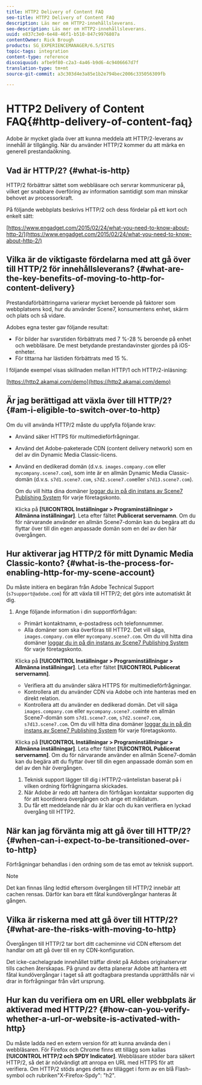 ```yaml
---
title: HTTP2 Delivery of Content FAQ
seo-title: HTTP2 Delivery of Content FAQ
description: Läs mer om HTTP2-innehållsleverans.
seo-description: Läs mer om HTTP2-innehållsleverans.
uuid: e837c3e0-6e48-46f1-b510-847c9976807a
contentOwner: Rick Brough
products: SG_EXPERIENCEMANAGER/6.5/SITES
topic-tags: integration
content-type: reference
discoiquuid: afbe9f80-c2a3-4a46-b9d6-4c9406667d7f
translation-type: tm+mt
source-git-commit: a3c303d4e3a85e1b2e794bec2006c335056309fb

---
```



# HTTP2 Delivery of Content FAQ{#http-delivery-of-content-faq}

Adobe är mycket glada över att kunna meddela att HTTP/2-leverans av innehåll är tillgänglig. När du använder HTTP/2 kommer du att märka en generell prestandaökning.

## Vad är HTTP/2? {#what-is-http}

HTTP/2 förbättrar sättet som webbläsare och servrar kommunicerar på, vilket ger snabbare överföring av information samtidigt som man minskar behovet av processorkraft.

På följande webbplats beskrivs HTTP/2 och dess fördelar på ett kort och enkelt sätt:

[https://www.engadget.com/2015/02/24/what-you-need-to-know-about-http-2/](https://www.engadget.com/2015/02/24/what-you-need-to-know-about-http-2/)

## Vilka är de viktigaste fördelarna med att gå över till HTTP/2 för innehållsleverans? {#what-are-the-key-benefits-of-moving-to-http-for-content-delivery}

Prestandaförbättringarna varierar mycket beroende på faktorer som webbplatsens kod, hur du använder Scene7, konsumentens enhet, skärm och plats och så vidare.

Adobes egna tester gav följande resultat:

* För bilder har svarstiden förbättrats med 7 %-28 % beroende på enhet och webbläsare. De mest betydande prestandavinster gjordes på iOS-enheter.
* För tittarna har lästiden förbättrats med 15 %.

I följande exempel visas skillnaden mellan HTTP/1 och HTTP/2-inläsning:

[https://http2.akamai.com/demo](https://http2.akamai.com/demo)

## Är jag berättigad att växla över till HTTP/2? {#am-i-eligible-to-switch-over-to-http}

Om du vill använda HTTP/2 måste du uppfylla följande krav:

* Använd säker HTTPS för multimedieförfrågningar.
* Använd det Adobe-paketerade CDN (content delivery network) som en del av din Dynamic Media Classic-licens.
* Använd en dedikerad domän (d.v.s. `images.company.com` eller `mycompany.scene7.com`), som inte är en allmän Dynamic Media Classic-domän (d.v.s. `s7d1.scene7.com`, `s7d2.scene7.com`eller `s7d13.scene7.com`).

   Om du vill hitta dina domäner [loggar du in på din instans av Scene7 Publishing System](https://www.adobe.com/marketing-cloud/experience-manager/scene7-login.html) för varje företagskonto.

   Klicka på **[!UICONTROL Inställningar > Programinställningar > Allmänna inställningar]**. Leta efter fältet **Publicerat servernamn**. Om du för närvarande använder en allmän Scene7-domän kan du begära att du flyttar över till din egen anpassade domän som en del av den här övergången.

## Hur aktiverar jag HTTP/2 för mitt Dynamic Media Classic-konto? {#what-is-the-process-for-enabling-http-for-my-scene-account}

Du måste initiera en begäran från Adobe Technical Support (`s7support@adobe.com`) för att växla till HTTP/2; det görs inte automatiskt åt dig.

1. Ange följande information i din supportförfrågan:

   * Primärt kontaktnamn, e-postadress och telefonnummer.
   * Alla domäner som ska överföras till HTTP2. Det vill säga, `images.company.com` eller `mycompany.scene7.com`.
   Om du vill hitta dina domäner [loggar du in på din instans av Scene7 Publishing System](https://www.adobe.com/marketing-cloud/experience-manager/scene7-login.html) för varje företagskonto.

   Klicka på **[!UICONTROL Inställningar > Programinställningar > Allmänna inställningar]**. Leta efter fältet **[!UICONTROL Publicerat servernamn]**.

   * Verifiera att du använder säkra HTTPS för multimedieförfrågningar.
   * Kontrollera att du använder CDN via Adobe och inte hanteras med en direkt relation.
   * Kontrollera att du använder en dedikerad domän. Det vill säga `images.company.com` eller `mycompany.scene7.com`inte en allmän Scene7-domän som `s7d1.scene7.com`, `s7d2.scene7.com`, `s7d13.scene7.com`.
   Om du vill hitta dina domäner [loggar du in på din instans av Scene7 Publishing System](https://www.adobe.com/marketing-cloud/experience-manager/scene7-login.html) för varje företagskonto.

   Klicka på **[!UICONTROL Inställningar > Programinställningar > Allmänna inställningar]**. Leta efter fältet **[!UICONTROL Publicerat servernamn]**. Om du för närvarande använder en allmän Scene7-domän kan du begära att du flyttar över till din egen anpassade domän som en del av den här övergången.

   1. Teknisk support lägger till dig i HTTP/2-väntelistan baserat på i vilken ordning förfrågningarna skickades.
   1. När Adobe är redo att hantera din förfrågan kontaktar supporten dig för att koordinera övergången och ange ett måldatum.
   1. Du får ett meddelande när du är klar och du kan verifiera en lyckad övergång till HTTP2.



## När kan jag förvänta mig att gå över till HTTP/2? {#when-can-i-expect-to-be-transitioned-over-to-http}

Förfrågningar behandlas i den ordning som de tas emot av teknisk support.

>[!NOTE]
>
>Det kan finnas lång ledtid eftersom övergången till HTTP/2 innebär att cachen rensas. Därför kan bara ett fåtal kundövergångar hanteras åt gången.

## Vilka är riskerna med att gå över till HTTP/2? {#what-are-the-risks-with-moving-to-http}

Övergången till HTTP/2 tar bort ditt cacheminne vid CDN eftersom det handlar om att gå över till en ny CDN-konfiguration.

Det icke-cachelagrade innehållet träffar direkt på Adobes originalservrar tills cachen återskapas. På grund av detta planerar Adobe att hantera ett fåtal kundövergångar i taget så att godtagbara prestanda upprätthålls när vi drar in förfrågningar från vårt ursprung.

## Hur kan du verifiera om en URL eller webbplats är aktiverad med HTTP/2? {#how-can-you-verify-whether-a-url-or-website-is-activated-with-http}

Du måste ladda ned en extern version för att kunna använda den i webbläsaren. För Firefox och Chrome finns ett tillägg som kallas **[!UICONTROL HTTP/2 och SPDY Indicator]**. Webbläsare stöder bara säkert HTTP/2, så det är nödvändigt att anropa en URL med HTTPS för att verifiera. Om HTTP/2 stöds anges detta av tillägget i form av en blå Flash-symbol och rubriken&quot;X-Firefox-Spdy&quot;: &quot;h2&quot;.
